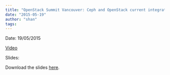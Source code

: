 ```yaml
---
title: "OpenStack Summit Vancouver: Ceph and OpenStack current integration and roadmap"
date: "2015-05-19"
author: "shan"
tags: 
---
```


Date: 19/05/2015

[Video](https://www.youtube.com/watch?v=PhxVPEZeHp4)

Slides:

Download the slides [here](http://www.sebastien-han.fr/down/OpenStack%20_%20Ceph%20-%20Liberty.pdf).
